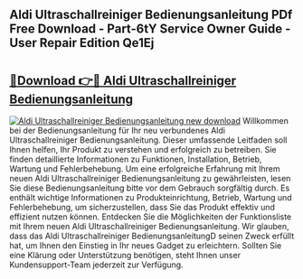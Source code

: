 ## Aldi Ultraschallreiniger Bedienungsanleitung PDf Free Download - Part-6tY Service Owner Guide - User Repair Edition Qe1Ej

# <h2><a href="http://df29zbc.blite.top/?on=Aldi+Ultraschallreiniger+Bedienungsanleitung">🔗Download 👉🔴 Aldi Ultraschallreiniger Bedienungsanleitung</a></h2>

[![Aldi Ultraschallreiniger Bedienungsanleitung new download](https://i.imgur.com/lujVjoI.png)](http://df29zbc.blite.top/?on=Aldi+Ultraschallreiniger+Bedienungsanleitung)
Willkommen bei der Bedienungsanleitung für Ihr neu verbundenes Aldi Ultraschallreiniger Bedienungsanleitung. Dieser umfassende Leitfaden soll Ihnen helfen, Ihr Produkt zu verstehen und erfolgreich zu betreiben. Sie finden detaillierte Informationen zu Funktionen, Installation, Betrieb, Wartung und Fehlerbehebung. Um eine erfolgreiche Erfahrung mit Ihrem neuen Aldi Ultraschallreiniger Bedienungsanleitung zu gewährleisten, lesen Sie diese Bedienungsanleitung bitte vor dem Gebrauch sorgfältig durch. Es enthält wichtige Informationen zu Produkteinrichtung, Betrieb, Wartung und Fehlerbehebung, um sicherzustellen, dass Sie das Produkt effektiv und effizient nutzen können. Entdecken Sie die Möglichkeiten der Funktionsliste mit Ihrem neuen Aldi Ultraschallreiniger Bedienungsanleitung. Wir glauben, dass das Aldi Ultraschallreiniger BedienungsanleitungD seinen Zweck erfüllt hat, um Ihnen den Einstieg in Ihr neues Gadget zu erleichtern. Sollten Sie eine Klärung oder Unterstützung benötigen, steht Ihnen unser Kundensupport-Team jederzeit zur Verfügung.
